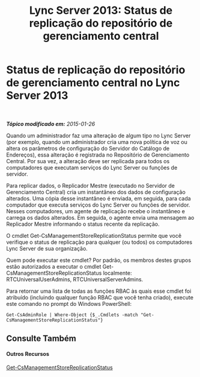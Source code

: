 ﻿---
title: 'Lync Server 2013: Status de replicação do repositório de gerenciamento central'
TOCTitle: Status de replicação do repositório de gerenciamento central
ms:assetid: f514f88d-986b-4e45-b79b-e04a7616c1fe
ms:mtpsurl: https://technet.microsoft.com/pt-br/library/Dn720926(v=OCS.15)
ms:contentKeyID: 62240147
ms.date: 05/19/2016
mtps_version: v=OCS.15
ms.translationtype: HT
---

# Status de replicação do repositório de gerenciamento central no Lync Server 2013

 

_**Tópico modificado em:** 2015-01-26_

Quando um administrador faz uma alteração de algum tipo no Lync Server (por exemplo, quando um administrador cria uma nova política de voz ou altera os parâmetros de configuração do Servidor do Catálogo de Endereços), essa alteração é registrada no Repositório de Gerenciamento Central. Por sua vez, a alteração deve ser replicada para todos os computadores que executam serviços do Lync Server ou funções de servidor.

Para replicar dados, o Replicador Mestre (executado no Servidor de Gerenciamento Central) cria um instantâneo dos dados de configuração alterados. Uma cópia desse instantâneo é enviada, em seguida, para cada computador que executa serviços do Lync Server ou funções de servidor. Nesses computadores, um agente de replicação recebe o instantâneo e carrega os dados alterados. Em seguida, o agente envia uma mensagem ao Replicador Mestre informando o status recente da replicação.

O cmdlet Get-CsManagementStoreReplicationStatus permite que você verifique o status de replicação para qualquer (ou todos) os computadores Lync Server de sua organização.

Quem pode executar este cmdlet? Por padrão, os membros destes grupos estão autorizados a executar o cmdlet Get-CsManagementStoreReplicationStatus localmente: RTCUniversalUserAdmins, RTCUniversalServerAdmins.

Para retornar uma lista de todas as funções RBAC às quais esse cmdlet foi atribuído (incluindo qualquer função RBAC que você tenha criado), execute este comando no prompt do Windows PowerShell:

    Get-CsAdminRole | Where-Object {$_.Cmdlets -match "Get-CsManagementStoreReplicationStatus"}

## Consulte Também

#### Outros Recursos

[Get-CsManagementStoreReplicationStatus](https://docs.microsoft.com/en-us/powershell/module/skype/Get-CsManagementStoreReplicationStatus)

